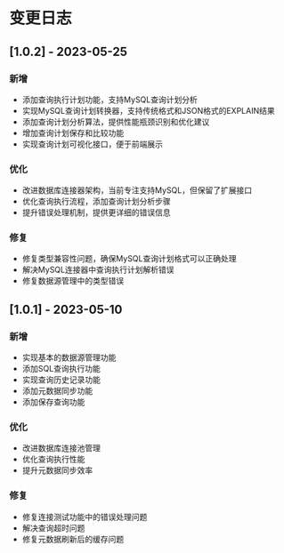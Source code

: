 # 变更日志

## [1.0.2] - 2023-05-25

### 新增
- 添加查询执行计划功能，支持MySQL查询计划分析
- 实现MySQL查询计划转换器，支持传统格式和JSON格式的EXPLAIN结果
- 添加查询计划分析算法，提供性能瓶颈识别和优化建议
- 增加查询计划保存和比较功能
- 实现查询计划可视化接口，便于前端展示

### 优化
- 改进数据库连接器架构，当前专注支持MySQL，但保留了扩展接口
- 优化查询执行流程，添加查询计划分析步骤
- 提升错误处理机制，提供更详细的错误信息

### 修复
- 修复类型兼容性问题，确保MySQL查询计划格式可以正确处理
- 解决MySQL连接器中查询执行计划解析错误
- 修复数据源管理中的类型错误

## [1.0.1] - 2023-05-10

### 新增
- 实现基本的数据源管理功能
- 添加SQL查询执行功能
- 实现查询历史记录功能
- 添加元数据同步功能
- 添加保存查询功能

### 优化
- 改进数据库连接池管理
- 优化查询执行性能
- 提升元数据同步效率

### 修复
- 修复连接测试功能中的错误处理问题
- 解决查询超时问题
- 修复元数据刷新后的缓存问题